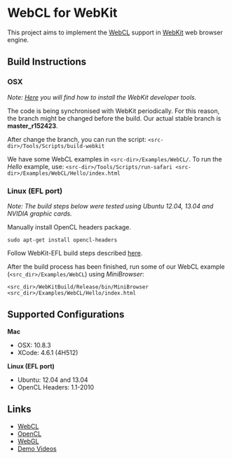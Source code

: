 # WebCL for WebKit

This project aims to implement the [WebCL](http://www.khronos.org/webcl/) support in [WebKit](http://www.webkit.org/) web browser engine.

## Build Instructions

### OSX

_Note: [Here](http://www.webkit.org/building/tools.html) you will find how to install the WebKit developer tools._

The code is being synchronised with WebKit periodically. For this reason, the branch might be changed before the build. Our actual stable branch is **master_r152423**.

After change the branch, you can run the script: `<src-dir>/Tools/Scripts/build-webkit`

We have some WebCL examples in `<src-dir>/Examples/WebCL/`. To run the _Hello_ example, use: `<src-dir>/Tools/Scripts/run-safari <src-dir>/Examples/WebCL/Hello/index.html` 

### Linux (EFL port)

_Note: The build steps below were tested using Ubuntu 12.04, 13.04 and NVIDIA graphic cards._

Manually install OpenCL headers package.

    sudo apt-get install opencl-headers

Follow WebKit-EFL build steps described [here](http://trac.webkit.org/wiki/EFLWebKit).

After the build process has been finished, run some of our WebCL example (`<src_dir>/Examples/WebCL`) using _MiniBrowser_:

    <src_dir>/WebKitBuild/Release/bin/MiniBrowser <src_dir>/Examples/WebCL/Hello/index.html

## Supported Configurations

**Mac**

  - OSX: 10.8.3
  - XCode: 4.6.1 (4H512)

**Linux (EFL port)**

 - Ubuntu: 12.04 and 13.04
 - OpenCL Headers: 1.1-2010

## Links
- [WebCL](http://www.khronos.org/webcl/)
- [OpenCL](http://www.khronos.org/opencl/)
- [WebGL](http://www.khronos.org/registry/webgl/specs/latest/)
- [Demo Videos](http://www.youtube.com/user/SamsungSISA)
